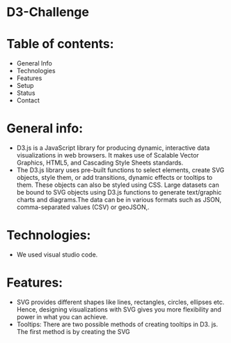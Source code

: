 # D3-Challenge

# Table of contents:
*	General Info
*	Technologies
*	Features
*	Setup
*	Status
*	Contact

# General info:
*	D3.js is a JavaScript library for producing dynamic, interactive data visualizations in web browsers. It makes use of Scalable Vector Graphics, HTML5, and Cascading Style Sheets standards.
*	The D3.js library uses pre-built functions to select elements, create SVG objects, style them, or add transitions, dynamic effects or tooltips to them. These objects can also be styled using CSS. Large datasets can be bound to SVG objects using D3.js functions to generate text/graphic charts and diagrams.The data can be in various formats such as JSON, comma-separated values (CSV) or geoJSON,.

# Technologies:
*	We used visual studio code.

# Features:
* SVG provides different shapes like lines, rectangles, circles, ellipses etc. Hence, designing visualizations with SVG gives you more flexibility and power in what you can achieve.
* Tooltips: There are two possible methods of creating tooltips in D3. js. The first method is by creating the SVG <title> tags as a descendant of an interactable element. The second approach is to use mouseover , mosueout events to dynamically move and change the visibility of a tooltip.There are two possible methods of creating tooltips in D3. js. 
* Transitions: Transition is the process of changing from one state to another of an item. This method supports most of the selection methods such as – attr(), style(), etc
*	The data is initially plotted by taking Poverty(%) on x-axis and Lacks Healthcare(%) on y-axis.
* Later, Age(Median), Household Income(Median) are also added on x-axis. Tooltips were added to circles and displayed the data based on the user selection.
* The x-axis scale is altered based on user selection and data is displayed on the chart. 

# Setup:
*	There was no specific setup done to work with D3.
*	Visual studio code was used to write the index.html, app.js.

# Status
Project is finished

# Contact
D. Sai Prasanna
